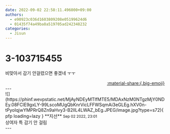 ```yaml
---
date: 2022-09-02 22:58:11.496000+09:00
authors:
  - e90923c036d1603809208e05199624d6
  - 01435f74a49ba8a519705ad242348232
categories:
  - Jisun
---
```


# 3-103715455

<div class="post-container" markdown="1">
<div class="content-container md-sidebar__scrollwrap" markdown="1">

비맞아서 감기 안걸렸으면 좋겠네 ㅜㅜ 

</div>
</div>

<div style="text-align: right;" markdown="1">
<a href="https://weverse.io/fromis9/fanpost/3-103715455" style="text-align: right;">:material-share:{.big-emoji}</a>
</div>
---

<div class="comments-container md-sidebar__scrollwrap" markdown="1">
<div class="comment" markdown="1">
<div class='id-container' markdown="1">
![](https://phinf.wevpstatic.net/MjAyNDEyMTlfMTE5/MDAxNzM0NTgzMjY0NDEy.08FClE9gxLY-99LscoMUgQbKnrVicLFFWSqmAi3eGLEg.hXV0n-tPyoIqjwYMPRrQ8Zn9aHvy3-B2llL4LWAZ_bEg.JPEG/image.jpg?type=s72){ pfp loading=lazy }
**<span class="artist">지선</span>** <small>Sep 02 2022, 23:01</small><br>
</div>
<div class='comment-body' markdown="1">
상여자 특 감기 안 걸림
</div>
</div>
</div>
---
